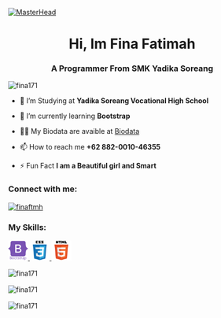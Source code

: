 [![MasterHead](https://www.digitaladlectio.com/wp-content/uploads/2020/04/New-PNC-Animated-Banners.gif)](https://Fina171.io)
<h1 align="center">Hi, Im Fina Fatimah</h1>
<h3 align="center">A Programmer From SMK Yadika Soreang</h3>

<p align="left"> <img src="https://komarev.com/ghpvc/?username=fina171&label=Profile%20views&color=0e75b6&style=flat" alt="fina171" /> </p>

- :telescope: I’m Studying at **Yadika Soreang Vocational High School**

- :seedling: I’m currently learning **Bootstrap**

- :man_technologist: My Biodata are avaible at [Biodata](https://fina171.github.io/Biodata)

- :mailbox: How to reach me **+62 882-0010-46355**

- :zap: Fun Fact **I am a Beautiful girl and Smart**

<h3 align="left">Connect with me:</h3>
<p align="left">
<a href="https://instagram.com/finaftmh" target="blank"><img align="center" src="https://raw.githubusercontent.com/rahuldkjain/github-profile-readme-generator/master/src/images/icons/Social/instagram.svg" alt="finaftmh" height="30" width="40" /></a>
</p>

<h3 align="left">My Skills:</h3>
<p align="left"> <a href="https://getbootstrap.com" target="_blank" rel="noreferrer"> <img src="https://raw.githubusercontent.com/devicons/devicon/master/icons/bootstrap/bootstrap-plain-wordmark.svg" alt="bootstrap" width="40" height="40"/> </a> <a href="https://www.w3schools.com/css/" target="_blank" rel="noreferrer"> <img src="https://raw.githubusercontent.com/devicons/devicon/master/icons/css3/css3-original-wordmark.svg" alt="css3" width="40" height="40"/> </a><a href="https://www.w3.org/html/" target="_blank" rel="noreferrer"> <img src="https://raw.githubusercontent.com/devicons/devicon/master/icons/html5/html5-original-wordmark.svg" alt="html5" width="40" height="40"/> </a> </p>

<p><img align="center" src="https://github-readme-stats.vercel.app/api/top-langs?username=fina171&show_icons=true&theme=gotham&layout=compact" alt="fina171" /></p>

<p><img align="center" src="https://github-readme-stats.vercel.app/api?username=fina171&show_icons=true&theme=gotham" alt="fina171" /></p>

<p><img align="center" src="https://github-readme-streak-stats.herokuapp.com/?user=fina171&show_icons=true&theme=gotham" alt="fina171" /></p>
